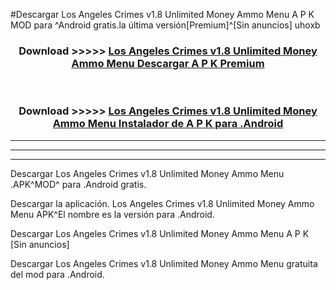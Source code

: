 #Descargar Los Angeles Crimes v1.8 Unlimited Money Ammo Menu  A P K MOD para ^Android gratis.la última versión[Premium]^[Sin anuncios] uhoxb



<div align="center">
<h3>Download >>>>> <a href="https://es-web.web.app/?es= Los Angeles Crimes v1.8 Unlimited Money Ammo Menu ">Los Angeles Crimes v1.8 Unlimited Money Ammo Menu  Descargar A P K Premium</a></h3><br>

<h3>Download >>>>> <a href="https://es-web.web.app/?es= Los Angeles Crimes v1.8 Unlimited Money Ammo Menu ">Los Angeles Crimes v1.8 Unlimited Money Ammo Menu  Instalador de A P K para .Android</a></h3>
</div>


----------------------------------------------------------

----------------------------------------------------------

----------------------------------------------------------

Descargar Los Angeles Crimes v1.8 Unlimited Money Ammo Menu  .APK^MOD^ para .Android gratis.

Descargar la aplicación. Los Angeles Crimes v1.8 Unlimited Money Ammo Menu  APK^El nombre es la versión para .Android.

Descargar Los Angeles Crimes v1.8 Unlimited Money Ammo Menu  A P K [Sin anuncios]

Descargar Los Angeles Crimes v1.8 Unlimited Money Ammo Menu  gratuita del mod para .Android.